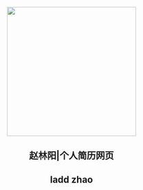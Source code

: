 <p align="center">
  <img width="300" src="https://zhaolinyang.ltd/images/赵林阳.png" />  
  <h2 align="center">赵林阳|个人简历网页</h2>
</p>
<p align="center">
  <h2 align="center">ladd zhao</h2>
</p>

<!--<p align="right">
  </a>
    <a href="https://twitter.com/intent/tweet?text=Add%20dynamically%20generated%20GitHub%20Trophy%20on%20your%20readme%0D%0A&url=https%3A%2F%2Fgithub.com%2Fryo-ma%2Fgithub-profile-trophy">
    <img src="https://img.shields.io/twitter/url?style=social&url=https%3A%2F%2Fgithub.com%2Fryo-ma%2Fgithub-profile-trophy"/> 
  </a>
</p>
